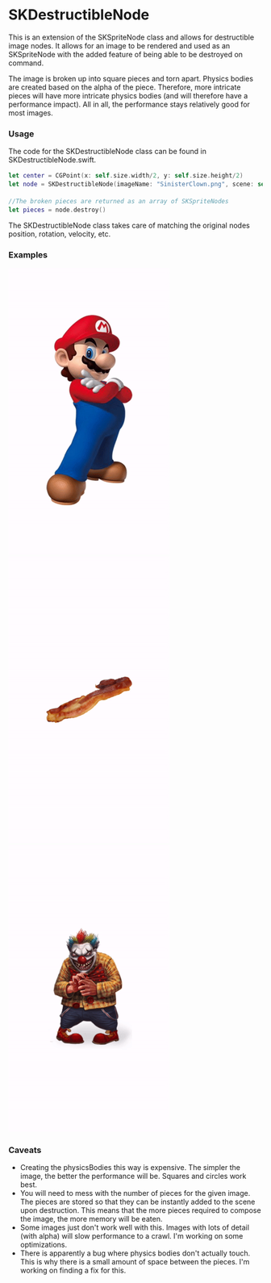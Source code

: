 # SKDestructibleNode
This is an extension of the SKSpriteNode class and allows for destructible image nodes. It allows for an image to be rendered and used as an SKSpriteNode with the added feature of being able to be destroyed on command.  

The image is broken up into square pieces and torn apart.  Physics bodies are created based on the alpha of the piece.  Therefore, more intricate pieces will have more intricate physics bodies (and will therefore have a performance impact).  All in all, the performance stays relatively good for most images. 

### Usage

The code for the SKDestructibleNode class can be found in SKDestructibleNode.swift.

```swift
let center = CGPoint(x: self.size.width/2, y: self.size.height/2)
let node = SKDestructibleNode(imageName: "SinisterClown.png", scene: self, initialPosition: center, pieceSize: 25)

//The broken pieces are returned as an array of SKSpriteNodes
let pieces = node.destroy()
```

The SKDestructibleNode class takes care of matching the original nodes position, rotation, velocity, etc.  

### Examples

![Mario](MarioBreak.gif)
![Bacon](BaconCrumble.gif)
![Clown](ClownDestruction.gif)

### Caveats

* Creating the physicsBodies this way is expensive.  The simpler the image, the better the performance will be.  Squares and circles work best. 
* You will need to mess with the number of pieces for the given image.  The pieces are stored so that they can be instantly added to the scene upon destruction.  This means that the more pieces required to compose the image, the more memory will be eaten.
* Some images just don't work well with this.  Images with lots of detail (with alpha) will slow performance to a crawl. I'm working on some optimizations. 
* There is apparently a bug where physics bodies don't actually touch.  This is why there is a small amount of space between the pieces.  I'm working on finding a fix for this. 
